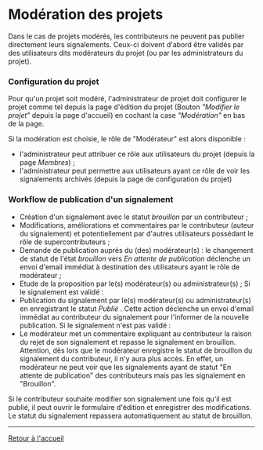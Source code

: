 # Modération des projets

Dans le cas de projets modérés, les contributeurs ne peuvent pas publier directement leurs signalements. Ceux-ci doivent d'abord être validés par des utilisateurs dits modérateurs du projet (ou par les administrateurs du projet).

### Configuration du projet

Pour qu'un projet soit modéré, l'administrateur de projet doit configurer le projet comme tel depuis la page d'édition du projet (Bouton _"Modifier le projet"_ depuis la page d'accueil) en cochant la case _"Modération"_ en bas de la page.

Si la modération est choisie, le rôle de "Modérateur" est alors disponible :
* l'administrateur peut attribuer ce rôle aux utilisateurs du projet (depuis la page _Membres_) ;
* l'administrateur peut permettre aux utilisateurs ayant ce rôle de voir les signalements archivés (depuis la page de configuration du projet)

### Workflow de publication d'un signalement

* Création d'un signalement avec le statut _brouillon_ par un contributeur ;
* Modifications, améliorations et commentaires par le contributeur (auteur du signalement) et potentiellement par d'autres utilisateurs possédant le rôle de supercontributeurs ;
* Demande de publication auprès du (des) modérateur(s) : le changement de statut de l'état _brouillon_ vers _En attente de publication_ déclenche un envoi d'email immédiat à destination des utilisateurs ayant le rôle de modérateur ;
* Etude de la proposition par le(s) modérateur(s) ou administrateur(s) ;
Si le signalement est validé :
* Publication du signalement par le(s) modérateur(s) ou administrateur(s) en enregistrant le statut _Publié_ . Cette action déclenche un envoi d'email immédiat au contributeur du signalement pour l'informer de la nouvelle publication.
Si le signalement n'est pas validé :
* Le modérateur met un commentaire expliquant au contributeur la raison du rejet de son signalement et repasse le signalement en brouillon. Attention, dès lors que le modérateur enregistre le statut de brouillon du signalement du contributeur, il n'y aura plus accès. En effet, un modérateur ne peut voir que les signalements ayant de statut "En attente de publication" des contributeurs mais pas les signalement en "Brouillon".

Si le contributeur souhaite modifier son signalement une fois qu'il est publié, il peut ouvrir le formulaire d'édition et enregistrer des modifications. Le statut du signalement repassera automatiquement au statut de brouillon.

---

[Retour à l'accueil](<index.md>)
